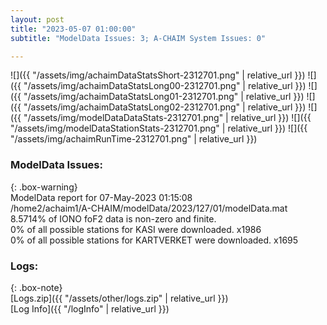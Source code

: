 ```yaml
---
layout: post
title: "2023-05-07 01:00:00"
subtitle: "ModelData Issues: 3; A-CHAIM System Issues: 0"

---
```


![]({{ "/assets/img/achaimDataStatsShort-2312701.png" | relative_url }})
![]({{ "/assets/img/achaimDataStatsLong00-2312701.png" | relative_url }})
![]({{ "/assets/img/achaimDataStatsLong01-2312701.png" | relative_url }})
![]({{ "/assets/img/achaimDataStatsLong02-2312701.png" | relative_url }})
![]({{ "/assets/img/modelDataDataStats-2312701.png" | relative_url }})
![]({{ "/assets/img/modelDataStationStats-2312701.png" | relative_url }})
![]({{ "/assets/img/achaimRunTime-2312701.png" | relative_url }})


### ModelData Issues:  
  
{: .box-warning}  
 ModelData report for 07-May-2023 01:15:08   
 /home2/achaim1/A-CHAIM/modelData/2023/127/01/modelData.mat   
 8.5714% of IONO foF2 data is non-zero and finite.   
 0% of all possible stations for KASI were downloaded. x1986   
 0% of all possible stations for KARTVERKET were downloaded. x1695   
  


### Logs:  
  
{: .box-note}  
[Logs.zip]({{ "/assets/other/logs.zip" | relative_url }})  
[Log Info]({{ "/logInfo" | relative_url }})  
